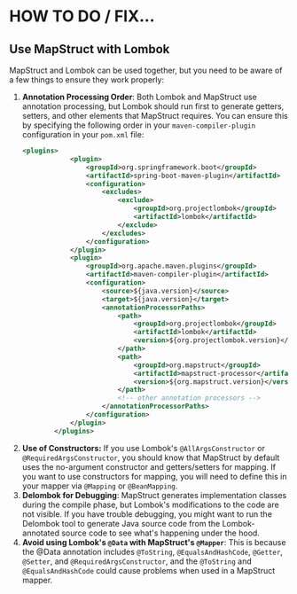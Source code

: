# HOW TO DO / FIX...

## Use MapStruct with Lombok
MapStruct and Lombok can be used together, but you need to be aware 
of a few things to ensure they work properly:

1. **Annotation Processing Order**: Both Lombok and MapStruct use annotation processing, 
   but Lombok should run first to generate getters, setters, and other elements that 
   MapStruct requires. You can ensure this by specifying the following order in your 
   `maven-compiler-plugin` configuration in your `pom.xml` file:
    ```xml
    <plugins>
                <plugin>
                    <groupId>org.springframework.boot</groupId>
                    <artifactId>spring-boot-maven-plugin</artifactId>
                    <configuration>
                        <excludes>
                            <exclude>
                                <groupId>org.projectlombok</groupId>
                                <artifactId>lombok</artifactId>
                            </exclude>
                        </excludes>
                    </configuration>
                </plugin>
                <plugin>
                    <groupId>org.apache.maven.plugins</groupId>
                    <artifactId>maven-compiler-plugin</artifactId>
                    <configuration>
                        <source>${java.version}</source>
                        <target>${java.version}</target>
                        <annotationProcessorPaths>
                            <path>
                                <groupId>org.projectlombok</groupId>
                                <artifactId>lombok</artifactId>
                                <version>${org.projectlombok.version}</version>
                            </path>
                            <path>
                                <groupId>org.mapstruct</groupId>
                                <artifactId>mapstruct-processor</artifactId>
                                <version>${org.mapstruct.version}</version>
                            </path>
                            <!-- other annotation processors -->
                        </annotationProcessorPaths>
                    </configuration>
                </plugin>
            </plugins>
    ```
2. **Use of Constructors:** If you use Lombok's `@AllArgsConstructor` or `@RequiredArgsConstructor`, 
   you should know that MapStruct by default uses the no-argument constructor and getters/setters 
   for mapping. If you want to use constructors for mapping, you will need to define this in your 
   mapper via `@Mapping` or `@BeanMapping`.
3. **Delombok for Debugging**: MapStruct generates implementation classes during the compile phase, 
   but Lombok's modifications to the code are not visible. If you have trouble debugging, 
   you might want to run the Delombok tool to generate Java source code from the Lombok-annotated 
   source code to see what's happening under the hood.
4. **Avoid using Lombok's `@Data` with MapStruct's `@Mapper`**: This is because the @Data annotation 
   includes `@ToString`, `@EqualsAndHashCode`, `@Getter`, `@Setter`, and `@RequiredArgsConstructor`, 
   and the `@ToString` and `@EqualsAndHashCode` could cause problems when used in a MapStruct mapper.
